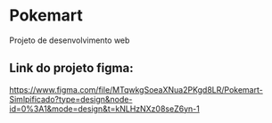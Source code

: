 # Pokemart
Projeto de desenvolvimento web

## Link do projeto figma:
https://www.figma.com/file/MTqwkgSoeaXNua2PKgd8LR/Pokemart-Simlpificado?type=design&node-id=0%3A1&mode=design&t=kNLHzNXz08seZ6yn-1
